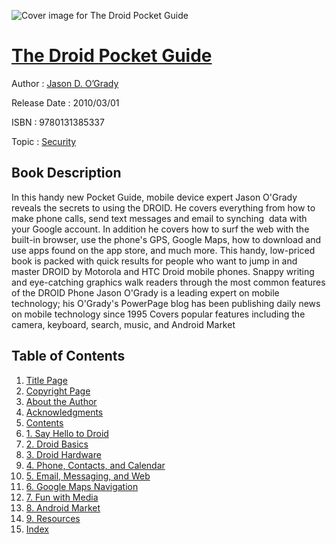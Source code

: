 ![Cover image for The Droid Pocket Guide](https://imgdetail.ebookreading.net/cover/cover/security/EB9780131385337.jpg)

[The Droid Pocket Guide](https://ebookreading.net/view/book/The+Droid+Pocket+Guide-EB9780131385337_1.html "The Droid Pocket Guide")
====================================================================================================================

Author : [Jason D. O’Grady](https://ebookreading.net/search/author/Jason+D.+O%E2%80%99Grady)

Release Date : 2010/03/01

ISBN : 9780131385337

Topic : [Security](https://ebookreading.net/search/category/security)

Book Description
-----------------

In this handy new Pocket Guide, mobile device expert Jason O'Grady reveals the secrets to using the DROID. He covers everything from how to make phone calls, send text messages and email to synching  data with your Google account. In addition he covers how to surf the web with the built-in browser, use the phone's GPS, Google Maps, how to download and use apps found on the app store, and much more. This handy, low-priced book is packed with quick results for people who want to jump in and master DROID by Motorola and HTC Droid mobile phones.
Snappy writing and eye-catching graphics walk readers through the most common features of the DROID Phone
Jason O'Grady is a leading expert on mobile technology; his O'Grady's PowerPage blog has been publishing daily news on mobile technology since 1995
Covers popular features including the camera, keyboard, search, music, and Android Market
              
Table of Contents
-----------------

1. [Title Page](https://ebookreading.net/view/book/The+Droid+Pocket+Guide-EB9780131385337_2.html)
1. [Copyright Page](https://ebookreading.net/view/book/The+Droid+Pocket+Guide-EB9780131385337_3.html)
1. [About the Author](https://ebookreading.net/view/book/The+Droid+Pocket+Guide-EB9780131385337_5.html)
1. [Acknowledgments](https://ebookreading.net/view/book/The+Droid+Pocket+Guide-EB9780131385337_6.html)
1. [Contents](https://ebookreading.net/view/book/The+Droid+Pocket+Guide-EB9780131385337_7.html)
1. [1. Say Hello to Droid](https://ebookreading.net/view/book/The+Droid+Pocket+Guide-EB9780131385337_8.html)
1. [2. Droid Basics](https://ebookreading.net/view/book/The+Droid+Pocket+Guide-EB9780131385337_9.html)
1. [3. Droid Hardware](https://ebookreading.net/view/book/The+Droid+Pocket+Guide-EB9780131385337_10.html)
1. [4. Phone, Contacts, and Calendar](https://ebookreading.net/view/book/The+Droid+Pocket+Guide-EB9780131385337_11.html)
1. [5. Email, Messaging, and Web](https://ebookreading.net/view/book/The+Droid+Pocket+Guide-EB9780131385337_12.html)
1. [6. Google Maps Navigation](https://ebookreading.net/view/book/The+Droid+Pocket+Guide-EB9780131385337_13.html)
1. [7. Fun with Media](https://ebookreading.net/view/book/The+Droid+Pocket+Guide-EB9780131385337_14.html)
1. [8. Android Market](https://ebookreading.net/view/book/The+Droid+Pocket+Guide-EB9780131385337_15.html)
1. [9. Resources](https://ebookreading.net/view/book/The+Droid+Pocket+Guide-EB9780131385337_16.html)
1. [Index](https://ebookreading.net/view/book/The+Droid+Pocket+Guide-EB9780131385337_17.html)
